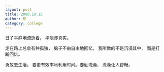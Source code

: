 ```yaml
---
layout: post
title: 2008.10.15
author: 研
category: college
---
```

日子平静地流逝着， 平淡却真实。

走在路上总会有种孤独， 脑子不由自主地回忆， 我所做的不是沉浸其中， 而是打断回忆。

勇敢去生活。 要更有效率地利用时间。要勤洗澡， 洗澡让人舒畅。
